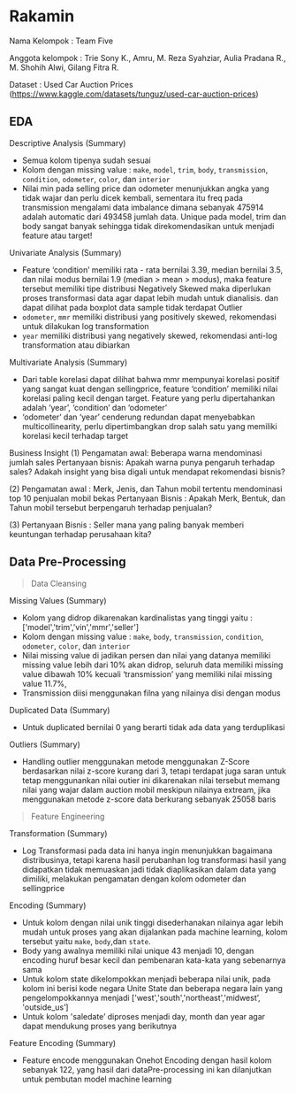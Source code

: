 # Rakamin

Nama Kelompok :
Team Five

Anggota kelompok :
Trie Sony K.,
Amru,
M. Reza Syahziar,
Aulia Pradana R.,
M. Shohih Alwi,
Gilang Fitra R.

Dataset : Used Car Auction Prices (https://www.kaggle.com/datasets/tunguz/used-car-auction-prices)

## EDA

Descriptive Analysis (Summary)
- Semua kolom tipenya sudah sesuai
- Kolom dengan missing value : `make`, `model`, `trim`, `body`, `transmission`, `condition`, `odometer`, `color`, dan `interior`
- Nilai min pada selling price dan odometer menunjukkan angka yang tidak wajar dan perlu dicek kembali, sementara itu freq pada transmission mengalami data imbalance dimana sebanyak 475914 adalah automatic dari 493458 jumlah data. Unique pada model, trim dan body sangat banyak sehingga tidak direkomendasikan untuk menjadi feature atau target!


Univariate Analysis (Summary)
- Feature ‘condition’ memiliki rata - rata bernilai 3.39, median bernilai 3.5, dan nilai modus bernilai 1.9 (median > mean > modus), maka feature tersebut memiliki tipe distribusi Negatively Skewed maka diperlukan proses transformasi data agar dapat lebih mudah untuk dianalisis. dan dapat dilihat pada boxplot data sample tidak terdapat Outlier
- `odometer`, `mmr` memiliki distribusi yang positively skewed, rekomendasi untuk dilakukan log transformation
- `year` memiliki distribusi yang negatively skewed, rekomendasi anti-log transformation atau dibiarkan


Multivariate Analysis (Summary)
- Dari table korelasi dapat dilihat bahwa mmr mempunyai korelasi positif yang sangat kuat dengan sellingprice, feature ‘condition’ memiliki nilai korelasi paling kecil dengan target. Feature yang perlu dipertahankan adalah ‘year’, ‘condition’ dan ‘odometer’
- ‘odometer’ dan ‘year’ cenderung redundan dapat menyebabkan multicollinearity, perlu dipertimbangkan drop salah satu yang memiliki korelasi kecil terhadap target

Business Insight 
(1) 
Pengamatan awal: Beberapa warna mendominasi jumlah sales
Pertanyaan bisnis: Apakah warna punya pengaruh terhadap sales? Adakah insight yang bisa digali untuk mendapat rekomendasi bisnis?

(2)
Pengamatan awal : Merk, Jenis, dan Tahun mobil tertentu mendominasi top 10 penjualan mobil bekas
Pertanyaan Bisnis :  Apakah Merk, Bentuk, dan Tahun mobil tersebut berpengaruh terhadap penjualan?
 
(3)
Pertanyaan Bisnis : Seller mana yang paling banyak memberi keuntungan terhadap perusahaan kita?

## Data Pre-Processing 

> Data Cleansing

Missing Values (Summary)
- Kolom yang didrop dikarenakan kardinalistas yang tinggi yaitu : ['model','trim','vin','mmr','seller']
- Kolom dengan missing value : `make`, `body`, `transmission`, `condition`, `odometer`, `color`, dan `interior`
- Nilai missing value di jadikan persen dan nilai yang datanya memiliki missing value lebih dari 10% akan didrop, seluruh data memiliki missing value dibawah 10% kecuali ‘transmission’ yang memiliki nilai missing value 11.7%, 
- Transmission diisi menggunakan filna yang nilainya disi dengan modus

Duplicated Data (Summary)
- Untuk duplicated bernilai 0 yang berarti tidak ada data yang terduplikasi

Outliers (Summary)
- Handling outlier menggunakan metode menggunakan Z-Score berdasarkan nilai  z-score kurang dari 3, tetapi terdapat juga saran untuk tetap menggunankan nilai outier ini dikarenakan nilai tersebut memang nilai yang wajar dalam auction mobil meskipun nilainya extream,  jika menggunakan metode z-score data  berkurang sebanyak 25058 baris

> Feature Engineering

Transformation (Summary)
- Log Transformasi pada data ini hanya ingin menunjukkan bagaimana distribusinya, tetapi karena hasil perubanhan log transformasi hasil yang didapatkan tidak memuaskan jadi tidak diaplikasikan dalam data yang dimiliki, melakukan pengamatan dengan kolom odometer dan sellingprice

Encoding (Summary)
- Untuk kolom dengan nilai unik tinggi disederhanakan nilainya agar lebih mudah untuk proses yang akan dijalankan pada machine learning,  kolom tersebut yaitu `make`, `body`,dan `state`.
- Body yang awalnya memiliki nilai unique 43 menjadi 10, dengan encoding huruf besar kecil dan pembenaran kata-kata yang sebenarnya sama 
- Untuk kolom state dikelompokkan menjadi beberapa nilai unik, pada kolom ini berisi kode negara Unite State dan beberapa negara lain yang pengelompokkannya menjadi ['west','south','northeast','midwest’, 'outside_us’] 
- Untuk kolom 'saledate’ diproses menjadi day, month dan year agar dapat mendukung proses yang berikutnya  

Feature Encoding (Summary)
- Feature encode menggunakan Onehot Encoding dengan hasil kolom sebanyak 122, yang hasil dari dataPre-processing ini kan dilanjutkan untuk pembutan model machine learning




